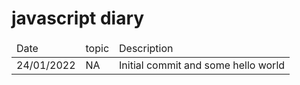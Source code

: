 # javascript diary
<table>
<thead>
<td>Date</td>
<td>topic</td>
<td>Description</td>
</thead>
<tr>
<td>24/01/2022</td>
<td>NA</td>
<td>Initial commit and some hello world</td>
</tr>
</table>
